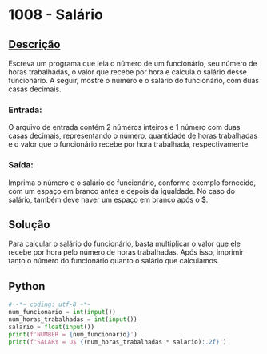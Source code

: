 # 1008 - Salário

## [Descrição](https://www.beecrowd.com.br/judge/pt/problems/view/1008)

Escreva um programa que leia o número de um funcionário, seu número de horas trabalhadas, o valor que recebe por hora e calcula o salário desse funcionário. A seguir, mostre o número e o salário do funcionário, com duas casas decimais.

### Entrada:
O arquivo de entrada contém 2 números inteiros e 1 número com duas casas decimais, representando o número, quantidade de horas trabalhadas e o valor que o funcionário recebe por hora trabalhada, respectivamente.

### Saída:
Imprima o número e o salário do funcionário, conforme exemplo fornecido, com um espaço em branco antes e depois da igualdade. No caso do salário, também deve haver um espaço em branco após o $.

## Solução

Para calcular o salário do funcionário, basta multiplicar o valor que ele recebe por hora pelo número de horas trabalhadas. Após isso, imprimir tanto o número do funcionário quanto o salário que calculamos.

## Python

```Python
# -*- coding: utf-8 -*-
num_funcionario = int(input())
num_horas_trabalhadas = int(input())
salario = float(input())
print(f'NUMBER = {num_funcionario}')
print(f'SALARY = U$ {(num_horas_trabalhadas * salario):.2f}')
```
